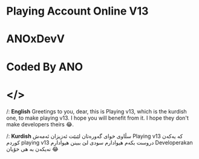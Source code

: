 # Playing Account Online V13


# ANOxDevV


# Coded By ANO



# </>

/: **English**
Greetings to you, dear, this is Playing v13, which is the kurdish one, to make playing v13. I hope you will benefit from it. 
I hope they don't make developers theirs 😂.

/: **Kurdish**
سڵاوی خوای گەورەتان لێبێت ئەزیزان ئەمەش Playing v13 کە یەکەن کوردم playing v13 دروست بکەم هیوادارم سودی لێ ببینن 
هیوادارم Developerakan  نەیکەن بە هی خۆیان 😂
